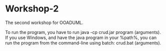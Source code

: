# Workshop-2
The second workshop for OOADUML.

To run the program, you have to run java -cp crud.jar program (arguments). If you use Windows, and have the java program in your %path%, you can run the program from the command-line using batch: crud.bat (arguments).